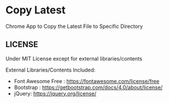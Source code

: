 # Copy Latest
Chrome App to Copy the Latest File to Specific Directory

## LICENSE

Under MIT License except for external libraries/contents

External Libraries/Contents Included:

- Font Awesome Free : https://fontawesome.com/license/free
- Bootstrap : https://getbootstrap.com/docs/4.0/about/license/
- jQuery: https://jquery.org/license/
